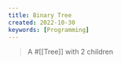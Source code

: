 ```yaml
---
title: Binary Tree
created: 2022-10-30
keywords: [Programming]
---
```


> A #[[Tree]] with 2 children
